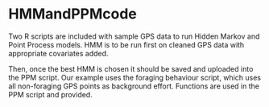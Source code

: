 # HMMandPPMcode

Two R scripts are included with sample GPS data to run Hidden Markov and Point Process models. HMM is to be run first on cleaned GPS data with appropriate covariates added. 

Then, once the best HMM is chosen it should be saved and uploaded into the PPM script. Our example uses the foraging behaviour script, which uses all non-foraging GPS points as background effort.
Functions are used in the PPM script and provided. 
